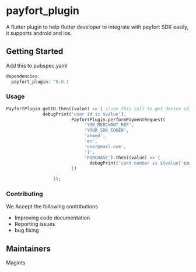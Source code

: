 # payfort_plugin

A flutter plugin to help flutter developer to integrate with payfort SDK easily, it supports android and ios.


## Getting Started

Add this to pubspec.yaml

```dart
dependencies:
  payfort_plugin: ^0.0.1
```

### Usage

```dart
PayfortPlugin.getID.then((value) => { //use this call to get device id and send it to server
              debugPrint('user id is $value'),
                         PayfortPlugin.performPaymentRequest(
                              'YOR_MERCHANT_REF',
                              'YOUR_SDK_TOKEN',
                              'ahmed',
                              'en',
                              'user@mail.com',
                              '1',
                              'PURCHASE').then((value) => {
                                debugPrint('card number is ${value['card_number']}')
                         })

                  });
```
### Contributing 

We Accept the following contributions

* Improving code documentation 
* Reporting issues
* bug fixing

## Maintainers

Magints



